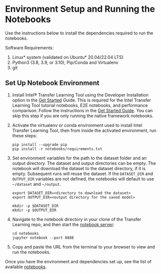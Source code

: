 # Environment Setup and Running the Notebooks

Use the instructions below to install the dependencies required to run the notebooks.

Software Requirements:
1. Linux* system (validated on Ubuntu* 20.04/22.04 LTS)
2. Python3 (3.8, 3.9, or 3.10), Pip/Conda and Virtualenv
3. git

## Set Up Notebook Environment

1. Install Intel® Transfer Learning Tool using the Developer Installation option in the [Get Started](/GetStarted.md) Guide.
   This is required for the Intel Transfer Learning Tool tutorial notebooks, E2E notebooks, and performance comparison. Follow the
   instructions in the [Get Started Guide](/GetStarted.md). You can
   skip this step if you are only running the native framework notebooks.

2. Activate the virtualenv or conda environment used to install Intel Transfer Learning Tool,
   then from inside the activated environment, run these steps:
   ```
   pip install --upgrade pip
   pip install -r notebooks/requirements.txt
   ```

3. Set environment variables for the path to the dataset folder and an output directory.
   The dataset and output directories can be empty. The notebook will download the dataset to
   the dataset directory, if it is empty. Subsequent runs will reuse the dataset.
   If the `DATASET_DIR` and `OUTPUT_DIR` variables are not defined, the notebooks will
   default to use `~/dataset` and `~/output`.
   ```
   export DATASET_DIR=<directory to download the dataset>
   export OUTPUT_DIR=<output directory for the saved model>

   mkdir -p $DATASET_DIR
   mkdir -p $OUTPUT_DIR
   ```
4. Navigate to the notebook directory in your clone of the Transfer Learning repo, and then start the
   [notebook server](https://jupyter.readthedocs.io/en/latest/running.html#starting-the-notebook-server):
   ```
   cd notebooks
   jupyter notebook --port 8888
   ```
5. Copy and paste the URL from the terminal to your browser to view and run the notebooks.

Once you have the environment and dependencies set up, see the list of available
[notebooks](/notebooks/README.md).
